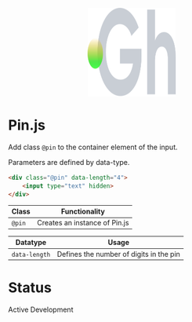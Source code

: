 <p align="center">
  <img width="180" height="180" src="https://github.com/terrainagency/ghost/blob/main/assets/logo.svg" alt="Ghost: Agnostic GSAP and Tailwind Framework">
</p>

# Pin.js
Add class `@pin` to the container element of the input.

Parameters are defined by data-type.

```html
<div class="@pin" data-length="4">
    <input type="text" hidden>
</div>
```

Class | Functionality
------------ | -------------
`@pin` | Creates an instance of Pin.js

Datatype | Usage
------------ | -------------
`data-length` | Defines the number of digits in the pin

# Status
Active Development